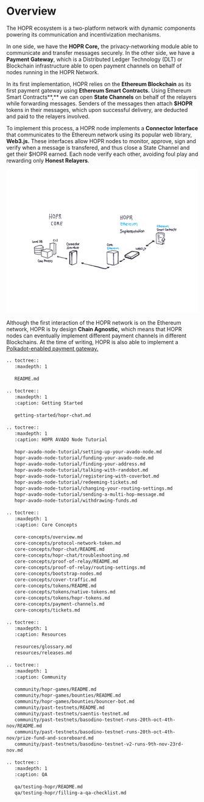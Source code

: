 # Overview

The HOPR ecosystem is a two-platform network with dynamic components powering its communication and incentivization mechanisms.

In one side, we have the **HOPR Core,** the privacy-networking module able to communicate and transfer messages securely. In the other side, we have a **Payment Gateway**, which is a Distributed Ledger Technology \(DLT\) or Blockchain infrastructure able to open payment channels on behalf of nodes running in the HOPR Network.

In its first implementation, HOPR relies on the **Ethereum Blockchain** as its first payment gateway using **Ethereum Smart Contracts.** Using Ethereum Smart Contracts**,** we can open **State Channels** on behalf of the relayers while forwarding messages. Senders of the messages then attach **\$HOPR** tokens in their messages, which upon successful delivery, are deducted and paid to the relayers involved.

To implement this process, a HOPR node implements a **Connector Interface** that communicates to the Ethereum network using its popular web library, **Web3.js.** These interfaces allow HOPR nodes to monitor, approve, sign and verify when a message is transfered, and thus close a State Channel and get their \$HOPR earned. Each node verify each other, avoiding foul play and rewarding only **Honest Relayers**.

![](.gitbook/assets/paper.bloc.8-2.png)

Although the first interaction of the HOPR network is on the Ethereum network, HOPR is by design **Chain Agnostic,** which means that HOPR nodes can eventually implement different payment channels in different Blockchains. At the time of writing, HOPR is also able to implement a [Polkadot-enabled payment gateway.](https://github.com/hoprnet/hopr-polkadot)

```eval_rst
.. toctree::
   :maxdepth: 1

   README.md

.. toctree::
   :maxdepth: 1
   :caption: Getting Started

   getting-started/hopr-chat.md

.. toctree::
   :maxdepth: 1
   :caption: HOPR AVADO Node Tutorial

   hopr-avado-node-tutorial/setting-up-your-avado-node.md
   hopr-avado-node-tutorial/funding-your-avado-node.md
   hopr-avado-node-tutorial/finding-your-address.md
   hopr-avado-node-tutorial/talking-with-randobot.md
   hopr-avado-node-tutorial/registering-with-coverbot.md
   hopr-avado-node-tutorial/redeeming-tickets.md
   hopr-avado-node-tutorial/changing-your-routing-settings.md
   hopr-avado-node-tutorial/sending-a-multi-hop-message.md
   hopr-avado-node-tutorial/withdrawing-funds.md

.. toctree::
   :maxdepth: 1
   :caption: Core Concepts

   core-concepts/overview.md
   core-concepts/protocol-network-token.md
   core-concepts/hopr-chat/README.md
   core-concepts/hopr-chat/troubleshooting.md
   core-concepts/proof-of-relay/README.md
   core-concepts/proof-of-relay/routing-settings.md
   core-concepts/bootstrap-nodes.md
   core-concepts/cover-traffic.md
   core-concepts/tokens/README.md
   core-concepts/tokens/native-tokens.md
   core-concepts/tokens/hopr-tokens.md
   core-concepts/payment-channels.md
   core-concepts/tickets.md

.. toctree::
   :maxdepth: 1
   :caption: Resources

   resources/glossary.md
   resources/releases.md

.. toctree::
   :maxdepth: 1
   :caption: Community

   community/hopr-games/README.md
   community/hopr-games/bounties/README.md
   community/hopr-games/bounties/bouncer-bot.md
   community/past-testnets/README.md
   community/past-testnets/saentis-testnet.md
   community/past-testnets/basodino-testnet-runs-20th-oct-4th-nov/README.md
   community/past-testnets/basodino-testnet-runs-20th-oct-4th-nov/prize-fund-and-scoreboard.md
   community/past-testnets/basodino-testnet-v2-runs-9th-nov-23rd-nov.md

.. toctree::
   :maxdepth: 1
   :caption: QA

   qa/testing-hopr/README.md
   qa/testing-hopr/filling-a-qa-checklist.md
```
